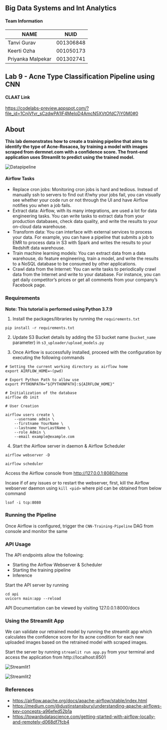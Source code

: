 ## Big Data Systems and Int Analytics

#### Team Information

| NAME              |     NUID        |
|------------------ |-----------------|
|   Tanvi Gurav     |   001306848     |
|   Keerti Ozha     |   001050173     |
| Priyanka Malpekar |   001302741     |


## Lab 9 - Acne Type Classification Pipeline using CNN 

#### CLAAT Link
https://codelabs-preview.appspot.com/?file_id=1CnjVfvr_sCzdwPA1lF4MeIoD4AmcN5XVtOfdC7jY0M0#0

## About

**This lab demonstrates how to create a training pipeline that aims to identify the type of Acne-Rosacea, by training a model with images scraped from dermnet.com with a confidence score. The front-end application uses Streamlit to predict using the trained model.**

![Datapipeline](https://user-images.githubusercontent.com/59594174/111717031-a77fab80-882d-11eb-8339-860b06ca5076.png)


#### Airflow Tasks

- Replace cron jobs: Monitoring cron jobs is hard and tedious. Instead of manually ssh to servers to find out if/why your jobs fail, you can visually see whether your code run or not through the UI and have Airflow notifies you when a job fails.
- Extract data: Airflow, with its many integrations, are used a lot for data engineering tasks. You can write tasks to extract data from your production databases, check data quality, and write the results to your on-cloud data warehouse.
- Transform data: You can interface with external services to process your data. For example, you can have a pipeline that submits a job to EMR to process data in S3 with Spark and writes the results to your Redshift data warehouse.
- Train machine learning models: You can extract data from a data warehouse, do feature engineering, train a model, and write the results to a NoSQL database to be consumed by other applications.
- Crawl data from the Internet: You can write tasks to periodically crawl data from the Internet and write to your database. For instance, you can get daily competitor’s prices or get all comments from your company’s Facebook page.

### Requirements

**Note: This tutorial is performed using Python 3.7.9**

1. Install the packages/libraries by running the `requirements.txt` 
```
pip install -r requirements.txt
```

2. Update S3 Bucket details by adding the S3 bucket name (`bucket_name` parameter) in `s3_uploader/upload_models.py`


3. Once Airflow is successfully installed, proceed with the configuration by executing the following commands

```
# Setting the current working directory as airflow home
export AIRFLOW_HOME=~(pwd)

# Export Python Path to allow use
export PYTHONPATH="${PYTHONPATH}:${AIRFLOW_HOME}"

# Initialization of the database
airflow db init

# User Creation

airflow users create \
    --username admin \
    --firstname YourName \
    --lastname YourLastName \
    --role Admin \
    --email example@example.com
```

4. Start the Airflow server in daemon & Airflow Scheduler

```
airflow webserver -D

airflow scheduler
```

Access the Airflow console from http://127.0.0.1:8080/home

Incase if of any issues or to restart the webserver, first, kill the Airflow webserver daemon using `kill <pid>` where pid can be obtained from below command
```
lsof -i tcp:8080  
```

### Running the Pipeline

Once Airflow is configured, trigger the `CNN-Training-Pipeline` DAG from console and monitor the same


### API Usage

The API endpoints allow the following:
- Starting the Airflow Webserver & Scheduler
- Starting the training pipeline
- Inference

Start the API server by running
```
cd api
uvicorn main:app --reload
```

API Documentation can be viewed by visiting 127.0.0.1:8000/docs


### Using the Streamlit App

We can validate our retrained model by running the streamlit app which calculates the confidence score for its acne condition for each new uploaded images based on the retrained model with scraped images. 

Start the server by running `streamlit run app.py` from your terminal and access the application from http://localhost:8501

![Streamlit1](https://user-images.githubusercontent.com/59594174/111716965-7a32fd80-882d-11eb-952e-b53ad58517e7.png)



![Streamlit2](https://user-images.githubusercontent.com/59594174/111716979-815a0b80-882d-11eb-94c5-695a8ea3fd95.png)


### References

- https://airflow.apache.org/docs/apache-airflow/stable/index.html
- https://medium.com/@dustinstansbury/understanding-apache-airflows-key-concepts-a96efed52b1a
- https://towardsdatascience.com/getting-started-with-airflow-locally-and-remotely-d068df7fcb4
